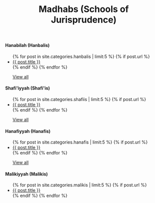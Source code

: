 ﻿---
title: Madhabs (Schools of Jurisprudence)
layout: page
active: madhabs
permalink: /madhabs/
---

<article class="post">

<div class="box">
<h4>Hanabilah (Hanbalis)</h4>
<ul class="posts">
  {% for post in site.categories.hanbalis | limit:5 %}
    {% if post.url %}
    <li><a href="{{ post.url }}">{{ post.title }}</a>
    </li>
    {% endif %}
  {% endfor %}
  <p><i class="fas fa-arrow-right"></i> <a href="/sufism/">View all</a></p>
</ul>
</div>

<div class="box">
<h4>Shafi'iyyah (Shafi'is)</h4>
<ul class="posts">
  {% for post in site.categories.shafiis | limit:5 %}
    {% if post.url %}
    <li><a href="{{ post.url }}">{{ post.title }}</a>
    </li>
    {% endif %}
  {% endfor %}
  <p><i class="fas fa-arrow-right"></i> <a href="/shiah/">View all</a></p>
</ul>
</div>

<div class="box">
<h4>Hanafiyyah (Hanafis)</h4>
<ul class="posts">
  {% for post in site.categories.hanafis | limit:5 %}
    {% if post.url %}
    <li><a href="{{ post.url }}">{{ post.title }}</a>
    </li>
    {% endif %}
  {% endfor %}
  <p><i class="fas fa-arrow-right"></i> <a href="/khawarij/">View all</a></p>
</ul>
</div>

<div class="box">
<h4>Malikiyyah (Malikis)</h4>
<ul class="posts">
  {% for post in site.categories.malikis | limit:5 %}
    {% if post.url %}
    <li><a href="{{ post.url }}">{{ post.title }}</a>
    </li>
    {% endif %}
  {% endfor %}
</ul>
</div>

</article>